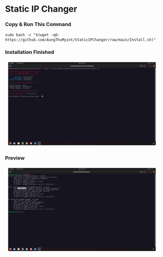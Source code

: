 # Static IP Changer

### Copy & Run This Command
```shell
sudo bash -c "$(wget -qO- https://github.com/AungThuMyint/StaticIPChanger/raw/main/Install.sh)"
```
### Installation Finished
<img src=https://raw.githubusercontent.com/AungThuMyint/StaticIPChanger/main/Install.png>

### Preview
<img src=https://raw.githubusercontent.com/AungThuMyint/StaticIPChanger/main/Preview.png>
